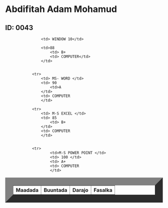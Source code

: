 
<html>
    <title> Natiijo</title>
    <head>
        <link rel="stylesheet" href="table.css"/>
        <body>  
            <h1> Abdifitah Adam Mohamud </h1>
            <h2> ID: 0043</h2>
            <table border="25">
                <tr>
                    <th>Maadada </th>
                    <th>Buuntada</th>
                    <th>Darajo</th>
                    <th>Fasalka</th>
                </tr>
                
                    <td> WINDOW 10</td>
                   
                    <td>88 
                        <td> B+
                        <td> COMPUTER</td>
                    </td>
           
            
                <tr>
                    <td> MS- WORD </td>
                    <td> 90
                        <td>A
                    </td>
                    <td> COMPUTER
                    </td>
          
                <tr>   
                    <td> M-S EXCEL </td>
                    <td> 85
                        <td> B+
                    </td>
                    <td> COMPUTER
                    </td>
        
               
                <tr>
                        <td>M-S POWER POINT </td>
                        <td> 100 </td>
                        <td> A+
                        <td> COMPUTER
                        </td>
               
                    
                   
